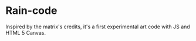 # Rain-code
Inspired by the matrix's credits, it's a first experimental art code with JS and HTML 5 Canvas. 
